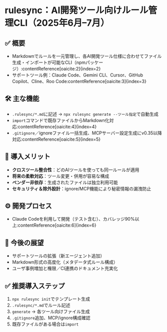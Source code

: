 # rulesync：AI開発ツール向けルール管理CLI（2025年6月–7月）

## ✅ 概要
- Markdownでルールを一元管理し、各AI開発ツール仕様に合わせてファイル生成・インポートが可能なCLI（npmパッケージ）:contentReference[oaicite:2]{index=2}
- サポートツール例：Claude Code、Gemini CLI、Cursor、GitHub Copilot、Cline、Roo Code:contentReference[oaicite:3]{index=3}

## 🛠 主な機能
- `.rulesync/*.md`に記述 → `npx rulesync generate --ツール指定`で自動生成
- `import`コマンドで既存ファイルからMarkdown化対応:contentReference[oaicite:4]{index=4}
- `.gitignore`／ignoreファイル一括生成、MCPサーバー設定生成にv0.35以降対応:contentReference[oaicite:5]{index=5}

## 🎯 導入メリット
- **クロスツール整合性**：どのAIツールを使っても同一ルールが適用
- **将来の柔軟対応**：ツール変更・併用が容易な構成
- **ベンダー非依存**：生成されたファイルは独立利用可能
- **セキュリティ＆除外設計**：ignore/MCP機能により秘密情報の漏洩防止

## ⚙️ 開発プロセス
- Claude Codeを利用して開発（テスト含む）、カバレッジ90%以上:contentReference[oaicite:6]{index=6}

## 🚀 今後の展望
- サポートツールの拡張（新エージェント追加）
- Markdown形式の高度化（メタデータ式ルール構成）
- ユーザ事例増加と権限／CI連携のドキュメント充実化

## ✅ 推奨導入ステップ
1. `npx rulesync init`でテンプレート生成
2. `.rulesync/*.md`でルール記述
3. `generate` → 各ツール向けファイル生成
4. `.gitignore`追加、MCP/ignore構成確認
5. 既存ファイルがある場合は`import`
